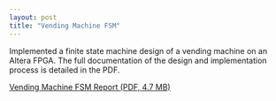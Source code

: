 ```yaml
---
layout: post
title: "Vending Machine FSM"
---
```


Implemented a finite state machine design of a vending machine on an Altera FPGA. The full documentation of the design and implementation process is detailed in the PDF.  

[Vending Machine FSM Report (PDF, 4.7 MB)](https://zackfravel.github.io/assets/pdf/vending.pdf)  

